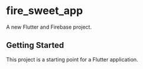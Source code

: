 # fire_sweet_app

A new Flutter and Firebase project.

## Getting Started

This project is a starting point for a Flutter application.
